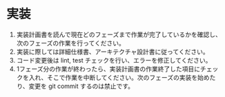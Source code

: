 # 実装

1. 実装計画書を読んで現在どのフェーズまで作業が完了しているかを確認し、次のフェーズの作業を行ってください。
2. 実装に際しては詳細仕様書、アーキテクチャ設計書に従ってください。
3. コード変更後は lint, test チェックを行い、エラーを修正してください。
4. 1フェーズ分の作業が終わったら、実装計画書の作業終了した項目にチェックを入れ、そこで作業を中断してください。次のフェーズの実装を始めたり、変更を git commit するのは禁止です。
